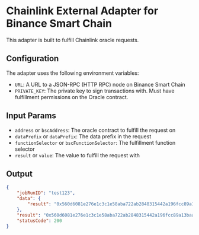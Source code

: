 # Chainlink External Adapter for Binance Smart Chain

This adapter is built to fulfill Chainlink oracle requests.

## Configuration

The adapter uses the following environment variables:

- `URL`: A URL to a JSON-RPC (HTTP RPC) node on Binance Smart Chain
- `PRIVATE_KEY`: The private key to sign transactions with. Must have fulfillment permissions on the Oracle contract.

## Input Params

- `address` or `bscAddress`: The oracle contract to fulfill the request on
- `dataPrefix` or `dataPrefix`: The data prefix in the request
- `functionSelector` or `bscFunctionSelector`: The fulfillment function selector
- `result` or `value`: The value to fulfill the request with

## Output

```json
{
    "jobRunID": "test123",
    "data": {
        "result": "0x560d6081e276e1c3c1e58aba722ab2848315442a196fcc89a13baa8bc7e34a78"
    },
    "result": "0x560d6081e276e1c3c1e58aba722ab2848315442a196fcc89a13baa8bc7e34a78",
    "statusCode": 200
}
```
